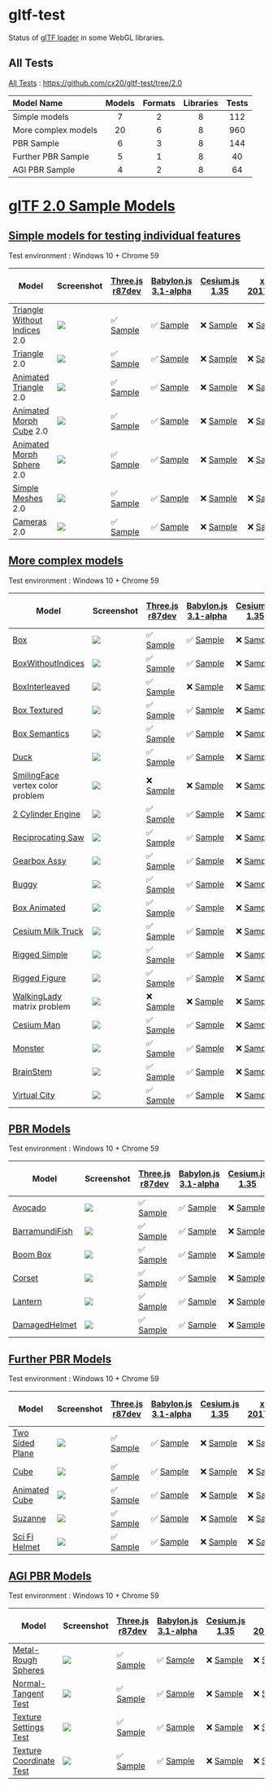 # gltf-test

Status of [glTF loader](https://github.com/KhronosGroup/glTF#webgl-engines) in some WebGL libraries.

## All Tests

[All Tests]( https://cdn.rawgit.com/cx20/gltf-test/24d1205b571d2310f27b03e9ebfada366fc7d080/index.html ) : https://github.com/cx20/gltf-test/tree/2.0

|Model Name           |Models  |Formats  |Libraries|Tests|
|:--------------------|:------:|:-------:|:-------:|:---:|
|Simple models        |   7    |   2     |    8    | 112 |
|More complex models  |  20    |   6     |    8    | 960 |
|PBR Sample           |   6    |   3     |    8    | 144 |
|Further PBR Sample   |   5    |   1     |    8    |  40 |
|AGI PBR Sample       |   4    |   2     |    8    |  64 |


# [glTF 2.0 Sample Models](https://github.com/KhronosGroup/glTF-Sample-Models/blob/master/2.0/README.md#gltf-20-sample-models)

## [Simple models for testing individual features](https://github.com/KhronosGroup/glTF-Sample-Models/blob/master/2.0/README.md#simple-models-for-testing-individual-features)

Test environment : Windows 10 + Chrome 59

|Model                                                                 |Screenshot                                                          |[Three.js r87dev](https://github.com/mrdoob/three.js/tree/dev/examples/js/loaders/GLTF2Loader.js)                                                                                                             |[Babylon.js 3.1-alpha](https://github.com/BabylonJS/Babylon.js/tree/master/loaders/src/glTF)                                                                                                                          |[Cesium.js 1.35](https://github.com/AnalyticalGraphicsInc/cesium/)                                                                                                                                      |[xeogl 2017.04.24](https://github.com/xeolabs/xeogl/tree/master/src/models/gltf)                                                                                                             |[GLBoost r2dev](https://github.com/emadurandal/GLBoost/blob/master/src/js/middle_level/loader/GLTFLoader.js)                                                                                                  |[Grimoire.js 2017.07.06](https://github.com/GrimoireGL/grimoirejs-gltf)                                                                                                                                          |[minimal-gltf-loader 2017.07.23](https://github.com/shrekshao/minimal-gltf-loader/blob/master/src/)                                                                                                        |
|----------------------------------------------------------------------|--------------------------------------------------------------------|--------------------------------------------------------------------------------------------------------------------------------------------------------------------------------------------------------------|----------------------------------------------------------------------------------------------------------------------------------------------------------------------------------------------------------------------|--------------------------------------------------------------------------------------------------------------------------------------------------------------------------------------------------------|---------------------------------------------------------------------------------------------------------------------------------------------------------------------------------------------|--------------------------------------------------------------------------------------------------------------------------------------------------------------------------------------------------------------|-----------------------------------------------------------------------------------------------------------------------------------------------------------------------------------------------------------------|-----------------------------------------------------------------------------------------------------------------------------------------------------------------------------------------------------------|
|[Triangle Without Indices](tutorialModels/TriangleWithoutIndices) 2.0 |![](tutorialModels/TriangleWithoutIndices/screenshot/screenshot.png)|:white_check_mark: [Sample](https://cdn.rawgit.com/cx20/gltf-test/24d1205b571d2310f27b03e9ebfada366fc7d080/examples/threejs/index.html?category=tutorialModels&model=TriangleWithoutIndices&scale=1&type=glTF)|:white_check_mark: [Sample](https://cdn.rawgit.com/cx20/gltf-test/24d1205b571d2310f27b03e9ebfada366fc7d080/examples/babylonjs/index.html?category=tutorialModels&model=TriangleWithoutIndices&scale=1&type=glTF)      |:x: [Sample](https://cdn.rawgit.com/cx20/gltf-test/24d1205b571d2310f27b03e9ebfada366fc7d080/examples/cesium/index.html?category=tutorialModels&model=TriangleWithoutIndices&scale=1&type=glTF)          |:x: [Sample](https://cdn.rawgit.com/cx20/gltf-test/24d1205b571d2310f27b03e9ebfada366fc7d080/examples/xeogl/index.html?category=tutorialModels&model=TriangleWithoutIndices&scale=1&type=glTF)|:x: [Sample](https://cdn.rawgit.com/cx20/gltf-test/24d1205b571d2310f27b03e9ebfada366fc7d080/examples/glboost/index.html?category=tutorialModels&model=TriangleWithoutIndices&scale=1&type=glTF)               |:white_check_mark: [Sample](https://cdn.rawgit.com/cx20/gltf-test/24d1205b571d2310f27b03e9ebfada366fc7d080/examples/grimoiregl/index.html?category=tutorialModels&model=TriangleWithoutIndices&scale=1&type=glTF)|:x: [Sample](https://cdn.rawgit.com/cx20/gltf-test/24d1205b571d2310f27b03e9ebfada366fc7d080/examples/minimal-gltf-loader/index.html?category=tutorialModels&model=TriangleWithoutIndices&scale=1&type=glTF)|
|[Triangle](tutorialModels/Triangle) 2.0                               |![](tutorialModels/Triangle/screenshot/screenshot.png)              |:white_check_mark: [Sample](https://cdn.rawgit.com/cx20/gltf-test/24d1205b571d2310f27b03e9ebfada366fc7d080/examples/threejs/index.html?category=tutorialModels&model=Triangle&scale=1&type=glTF)              |:white_check_mark: [Sample](https://cdn.rawgit.com/cx20/gltf-test/24d1205b571d2310f27b03e9ebfada366fc7d080/examples/babylonjs/index.html?category=tutorialModels&model=Triangle&scale=1&type=glTF)                    |:x: [Sample](https://cdn.rawgit.com/cx20/gltf-test/24d1205b571d2310f27b03e9ebfada366fc7d080/examples/cesium/index.html?category=tutorialModels&model=Triangle&scale=1&type=glTF)                        |:x: [Sample](https://cdn.rawgit.com/cx20/gltf-test/24d1205b571d2310f27b03e9ebfada366fc7d080/examples/xeogl/index.html?category=tutorialModels&model=Triangle&scale=1&type=glTF)              |:x: [Sample](https://cdn.rawgit.com/cx20/gltf-test/24d1205b571d2310f27b03e9ebfada366fc7d080/examples/glboost/index.html?category=tutorialModels&model=Triangle&scale=1&type=glTF)                             |:white_check_mark: [Sample](https://cdn.rawgit.com/cx20/gltf-test/24d1205b571d2310f27b03e9ebfada366fc7d080/examples/grimoiregl/index.html?category=tutorialModels&model=Triangle&scale=1&type=glTF)              |:x: [Sample](https://cdn.rawgit.com/cx20/gltf-test/24d1205b571d2310f27b03e9ebfada366fc7d080/examples/minimal-gltf-loader/index.html?category=tutorialModels&model=Triangle&scale=1&type=glTF)              |
|[Animated Triangle](tutorialModels/AnimatedTriangle) 2.0              |![](tutorialModels/AnimatedTriangle/screenshot/screenshot.gif)      |:white_check_mark: [Sample](https://cdn.rawgit.com/cx20/gltf-test/24d1205b571d2310f27b03e9ebfada366fc7d080/examples/threejs/index.html?category=tutorialModels&model=AnimatedTriangle&scale=1&type=glTF)      |:white_check_mark: [Sample](https://cdn.rawgit.com/cx20/gltf-test/24d1205b571d2310f27b03e9ebfada366fc7d080/examples/babylonjs/index.html?category=tutorialModels&model=AnimatedTriangle&scale=1&type=glTF)            |:x: [Sample](https://cdn.rawgit.com/cx20/gltf-test/24d1205b571d2310f27b03e9ebfada366fc7d080/examples/cesium/index.html?category=tutorialModels&model=AnimatedTriangle&scale=1&type=glTF)                |:x: [Sample](https://cdn.rawgit.com/cx20/gltf-test/24d1205b571d2310f27b03e9ebfada366fc7d080/examples/xeogl/index.html?category=tutorialModels&model=AnimatedTriangle&scale=1&type=glTF)      |:x: [Sample](https://cdn.rawgit.com/cx20/gltf-test/24d1205b571d2310f27b03e9ebfada366fc7d080/examples/glboost/index.html?category=tutorialModels&model=AnimatedTriangle&scale=1&type=glTF)                     |:white_check_mark: [Sample](https://cdn.rawgit.com/cx20/gltf-test/24d1205b571d2310f27b03e9ebfada366fc7d080/examples/grimoiregl/index.html?category=tutorialModels&model=AnimatedTriangle&scale=1&type=glTF)      |:x: [Sample](https://cdn.rawgit.com/cx20/gltf-test/24d1205b571d2310f27b03e9ebfada366fc7d080/examples/minimal-gltf-loader/index.html?category=tutorialModels&model=AnimatedTriangle&scale=1&type=glTF)      |
|[Animated Morph Cube](tutorialModels/AnimatedMorphCube) 2.0           |![](tutorialModels/AnimatedMorphCube/screenshot/screenshot.gif)     |:white_check_mark: [Sample](https://cdn.rawgit.com/cx20/gltf-test/24d1205b571d2310f27b03e9ebfada366fc7d080/examples/threejs/index.html?category=tutorialModels&model=AnimatedMorphCube&scale=1&type=glTF)     |:white_check_mark: [Sample](https://cdn.rawgit.com/cx20/gltf-test/24d1205b571d2310f27b03e9ebfada366fc7d080/examples/babylonjs/index.html?category=tutorialModels&model=AnimatedMorphCube&scale=1&type=glTF)           |:x: [Sample](https://cdn.rawgit.com/cx20/gltf-test/24d1205b571d2310f27b03e9ebfada366fc7d080/examples/cesium/index.html?category=tutorialModels&model=AnimatedMorphCube&scale=1&type=glTF)               |:x: [Sample](https://cdn.rawgit.com/cx20/gltf-test/24d1205b571d2310f27b03e9ebfada366fc7d080/examples/xeogl/index.html?category=tutorialModels&model=AnimatedMorphCube&scale=1&type=glTF)     |:x: [Sample](https://cdn.rawgit.com/cx20/gltf-test/24d1205b571d2310f27b03e9ebfada366fc7d080/examples/glboost/index.html?category=tutorialModels&model=AnimatedMorphCube&scale=1&type=glTF)                    |:x: [Sample](https://cdn.rawgit.com/cx20/gltf-test/24d1205b571d2310f27b03e9ebfada366fc7d080/examples/grimoiregl/index.html?category=tutorialModels&model=AnimatedMorphCube&scale=1&type=glTF)                    |:x: [Sample](https://cdn.rawgit.com/cx20/gltf-test/24d1205b571d2310f27b03e9ebfada366fc7d080/examples/minimal-gltf-loader/index.html?category=tutorialModels&model=AnimatedMorphCube&scale=1&type=glTF)     |
|[Animated Morph Sphere](tutorialModels/AnimatedMorphSphere) 2.0       |![](tutorialModels/AnimatedMorphSphere/screenshot/screenshot.gif)   |:white_check_mark: [Sample](https://cdn.rawgit.com/cx20/gltf-test/24d1205b571d2310f27b03e9ebfada366fc7d080/examples/threejs/index.html?category=tutorialModels&model=AnimatedMorphSphere&scale=1&type=glTF)   |:white_check_mark: [Sample](https://cdn.rawgit.com/cx20/gltf-test/24d1205b571d2310f27b03e9ebfada366fc7d080/examples/babylonjs/index.html?category=tutorialModels&model=AnimatedMorphSphere&scale=1&type=glTF)         |:x: [Sample](https://cdn.rawgit.com/cx20/gltf-test/24d1205b571d2310f27b03e9ebfada366fc7d080/examples/cesium/index.html?category=tutorialModels&model=AnimatedMorphSphere&scale=1&type=glTF)             |:x: [Sample](https://cdn.rawgit.com/cx20/gltf-test/24d1205b571d2310f27b03e9ebfada366fc7d080/examples/xeogl/index.html?category=tutorialModels&model=AnimatedMorphSphere&scale=1&type=glTF)   |:x: [Sample](https://cdn.rawgit.com/cx20/gltf-test/24d1205b571d2310f27b03e9ebfada366fc7d080/examples/glboost/index.html?category=tutorialModels&model=AnimatedMorphSphere&scale=1&type=glTF)                  |:x: [Sample](https://cdn.rawgit.com/cx20/gltf-test/24d1205b571d2310f27b03e9ebfada366fc7d080/examples/grimoiregl/index.html?category=tutorialModels&model=AnimatedMorphSphere&scale=1&type=glTF)                  |:x: [Sample](https://cdn.rawgit.com/cx20/gltf-test/24d1205b571d2310f27b03e9ebfada366fc7d080/examples/minimal-gltf-loader/index.html?category=tutorialModels&model=AnimatedMorphSphere&scale=1&type=glTF)   |
|[Simple Meshes](tutorialModels/SimpleMeshes) 2.0                      |![](tutorialModels/SimpleMeshes/screenshot/screenshot.png)          |:white_check_mark: [Sample](https://cdn.rawgit.com/cx20/gltf-test/24d1205b571d2310f27b03e9ebfada366fc7d080/examples/threejs/index.html?category=tutorialModels&model=SimpleMeshes&scale=1&type=glTF)          |:white_check_mark: [Sample](https://cdn.rawgit.com/cx20/gltf-test/24d1205b571d2310f27b03e9ebfada366fc7d080/examples/babylonjs/index.html?category=tutorialModels&model=SimpleMeshes&scale=1&type=glTF)                |:x: [Sample](https://cdn.rawgit.com/cx20/gltf-test/24d1205b571d2310f27b03e9ebfada366fc7d080/examples/cesium/index.html?category=tutorialModels&model=SimpleMeshes&scale=1&type=glTF)                    |:x: [Sample](https://cdn.rawgit.com/cx20/gltf-test/24d1205b571d2310f27b03e9ebfada366fc7d080/examples/xeogl/index.html?category=tutorialModels&model=SimpleMeshes&scale=1&type=glTF)          |:x: [Sample](https://cdn.rawgit.com/cx20/gltf-test/24d1205b571d2310f27b03e9ebfada366fc7d080/examples/glboost/index.html?category=tutorialModels&model=SimpleMeshes&scale=1&type=glTF)                         |:white_check_mark: [Sample](https://cdn.rawgit.com/cx20/gltf-test/24d1205b571d2310f27b03e9ebfada366fc7d080/examples/grimoiregl/index.html?category=tutorialModels&model=SimpleMeshes&scale=1&type=glTF)          |:x: [Sample](https://cdn.rawgit.com/cx20/gltf-test/24d1205b571d2310f27b03e9ebfada366fc7d080/examples/minimal-gltf-loader/index.html?category=tutorialModels&model=SimpleMeshes&scale=1&type=glTF)          |
|[Cameras](tutorialModels/Cameras) 2.0                                 |![](tutorialModels/Cameras/screenshot/screenshot.png)               |:white_check_mark: [Sample](https://cdn.rawgit.com/cx20/gltf-test/24d1205b571d2310f27b03e9ebfada366fc7d080/examples/threejs/index.html?category=tutorialModels&model=Cameras&scale=1&type=glTF)               |:white_check_mark: [Sample](https://cdn.rawgit.com/cx20/gltf-test/24d1205b571d2310f27b03e9ebfada366fc7d080/examples/babylonjs/index.html?category=tutorialModels&model=Cameras&scale=1&type=glTF)                     |:x: [Sample](https://cdn.rawgit.com/cx20/gltf-test/24d1205b571d2310f27b03e9ebfada366fc7d080/examples/cesium/index.html?category=tutorialModels&model=Cameras&scale=1&type=glTF)                         |:x: [Sample](https://cdn.rawgit.com/cx20/gltf-test/24d1205b571d2310f27b03e9ebfada366fc7d080/examples/xeogl/index.html?category=tutorialModels&model=Cameras&scale=1&type=glTF)               |:x: [Sample](https://cdn.rawgit.com/cx20/gltf-test/24d1205b571d2310f27b03e9ebfada366fc7d080/examples/glboost/index.html?category=tutorialModels&model=Cameras&scale=1&type=glTF)                              |:white_check_mark: [Sample](https://cdn.rawgit.com/cx20/gltf-test/24d1205b571d2310f27b03e9ebfada366fc7d080/examples/grimoiregl/index.html?category=tutorialModels&model=Cameras&scale=1&type=glTF)               |:x: [Sample](https://cdn.rawgit.com/cx20/gltf-test/24d1205b571d2310f27b03e9ebfada366fc7d080/examples/minimal-gltf-loader/index.html?category=tutorialModels&model=Cameras&scale=1&type=glTF)               |


## [More complex models](https://github.com/KhronosGroup/glTF-Sample-Models/blob/master/2.0/README.md#more-complex-models)

Test environment : Windows 10 + Chrome 59

|Model                                               |Screenshot                                                    |[Three.js r87dev](https://github.com/mrdoob/three.js/tree/dev/examples/js/loaders/GLTF2Loader.js)                                                                           |[Babylon.js 3.1-alpha](https://github.com/BabylonJS/Babylon.js/tree/master/loaders/src/glTF)                                                                                                    |[Cesium.js 1.35](https://github.com/AnalyticalGraphicsInc/cesium/)                                                                                             |[xeogl 2017.04.24](https://github.com/xeolabs/xeogl/tree/master/src/models/gltf)                                                                                             |[GLBoost r2dev](https://github.com/emadurandal/GLBoost/blob/master/src/js/middle_level/loader/GLTFLoader.js)                                                                     |[Grimoire.js 2017.07.06](https://github.com/GrimoireGL/grimoirejs-gltf)                                                                                                             |[minimal-gltf-loader 2017.07.23](https://github.com/shrekshao/minimal-gltf-loader/blob/master/src/)                                                                                          |
|----------------------------------------------------|--------------------------------------------------------------|----------------------------------------------------------------------------------------------------------------------------------------------------------------------------|------------------------------------------------------------------------------------------------------------------------------------------------------------------------------------------------|---------------------------------------------------------------------------------------------------------------------------------------------------------------|-----------------------------------------------------------------------------------------------------------------------------------------------------------------------------|---------------------------------------------------------------------------------------------------------------------------------------------------------------------------------|------------------------------------------------------------------------------------------------------------------------------------------------------------------------------------|---------------------------------------------------------------------------------------------------------------------------------------------------------------------------------------------|
|[Box](sampleModels/Box)                             |![](sampleModels/Box/screenshot/screenshot.png)               |:white_check_mark: [Sample](https://cdn.rawgit.com/cx20/gltf-test/24d1205b571d2310f27b03e9ebfada366fc7d080/examples/threejs/index.html?model=Box&scale=1)                   |:white_check_mark: [Sample](https://cdn.rawgit.com/cx20/gltf-test/24d1205b571d2310f27b03e9ebfada366fc7d080/examples/babylonjs/index.html?model=Box&scale=1)                                     |:x: [Sample](https://cdn.rawgit.com/cx20/gltf-test/24d1205b571d2310f27b03e9ebfada366fc7d080/examples/cesium/index.html?model=Box)                              |:x: [Sample](https://cdn.rawgit.com/cx20/gltf-test/24d1205b571d2310f27b03e9ebfada366fc7d080/examples/xeogl/index.html?model=Box&scale=1)                                     |:x: [Sample](https://cdn.rawgit.com/cx20/gltf-test/24d1205b571d2310f27b03e9ebfada366fc7d080/examples/glboost/index.html?model=Box&scale=1)                                       |:white_check_mark: [Sample](https://cdn.rawgit.com/cx20/gltf-test/24d1205b571d2310f27b03e9ebfada366fc7d080/examples/grimoiregl/index.html?model=Box&scale=1)                        |:white_check_mark: [Sample](https://cdn.rawgit.com/cx20/gltf-test/24d1205b571d2310f27b03e9ebfada366fc7d080/examples/minimal-gltf-loader/index.html?model=Box&scale=1)                        |
|[BoxWithoutIndices](sampleModels/BoxWithoutIndices) |![](sampleModels/BoxWithoutIndices/screenshot/screenshot.png) |:white_check_mark: [Sample](https://cdn.rawgit.com/cx20/gltf-test/24d1205b571d2310f27b03e9ebfada366fc7d080/examples/threejs/index.html?model=BoxWithoutIndices&scale=1)     |:white_check_mark: [Sample](https://cdn.rawgit.com/cx20/gltf-test/24d1205b571d2310f27b03e9ebfada366fc7d080/examples/babylonjs/index.html?model=BoxWithoutIndices&scale=1)                       |:x: [Sample](https://cdn.rawgit.com/cx20/gltf-test/24d1205b571d2310f27b03e9ebfada366fc7d080/examples/cesium/index.html?model=BoxWithoutIndices)                |:x: [Sample](https://cdn.rawgit.com/cx20/gltf-test/24d1205b571d2310f27b03e9ebfada366fc7d080/examples/xeogl/index.html?model=BoxWithoutIndices&scale=1)                       |:x: [Sample](https://cdn.rawgit.com/cx20/gltf-test/24d1205b571d2310f27b03e9ebfada366fc7d080/examples/glboost/index.html?model=BoxWithoutIndices&scale=1)                         |:white_check_mark: [Sample](https://cdn.rawgit.com/cx20/gltf-test/24d1205b571d2310f27b03e9ebfada366fc7d080/examples/grimoiregl/index.html?model=BoxWithoutIndices&scale=1)          |:white_check_mark: [Sample](https://cdn.rawgit.com/cx20/gltf-test/24d1205b571d2310f27b03e9ebfada366fc7d080/examples/minimal-gltf-loader/index.html?model=BoxWithoutIndices&scale=1)          |
|[BoxInterleaved](sampleModels/BoxInterleaved)       |![](sampleModels/BoxInterleaved/screenshot/screenshot.png)    |:white_check_mark: [Sample](https://cdn.rawgit.com/cx20/gltf-test/24d1205b571d2310f27b03e9ebfada366fc7d080/examples/threejs/index.html?model=BoxInterleaved&scale=1)        |:x: [Sample](https://cdn.rawgit.com/cx20/gltf-test/24d1205b571d2310f27b03e9ebfada366fc7d080/examples/babylonjs/index.html?model=BoxInterleaved&scale=1)                                         |:x: [Sample](https://cdn.rawgit.com/cx20/gltf-test/24d1205b571d2310f27b03e9ebfada366fc7d080/examples/cesium/index.html?model=BoxInterleaved)                   |:x: [Sample](https://cdn.rawgit.com/cx20/gltf-test/24d1205b571d2310f27b03e9ebfada366fc7d080/examples/xeogl/index.html?model=BoxInterleaved&scale=1)                          |:x: [Sample](https://cdn.rawgit.com/cx20/gltf-test/24d1205b571d2310f27b03e9ebfada366fc7d080/examples/glboost/index.html?model=BoxInterleaved&scale=1)                            |:x: [Sample](https://cdn.rawgit.com/cx20/gltf-test/24d1205b571d2310f27b03e9ebfada366fc7d080/examples/grimoiregl/index.html?model=BoxInterleaved&scale=1)                            |:white_check_mark: [Sample](https://cdn.rawgit.com/cx20/gltf-test/24d1205b571d2310f27b03e9ebfada366fc7d080/examples/minimal-gltf-loader/index.html?model=BoxInterleaved&scale=1)             |
|[Box Textured](sampleModels/BoxTextured)            |![](sampleModels/BoxTextured/screenshot/screenshot.png)       |:white_check_mark: [Sample](https://cdn.rawgit.com/cx20/gltf-test/24d1205b571d2310f27b03e9ebfada366fc7d080/examples/threejs/index.html?model=BoxTextured&scale=1)           |:white_check_mark: [Sample](https://cdn.rawgit.com/cx20/gltf-test/24d1205b571d2310f27b03e9ebfada366fc7d080/examples/babylonjs/index.html?model=BoxTextured&scale=1)                             |:x: [Sample](https://cdn.rawgit.com/cx20/gltf-test/24d1205b571d2310f27b03e9ebfada366fc7d080/examples/cesium/index.html?model=BoxTextured)                      |:x: [Sample](https://cdn.rawgit.com/cx20/gltf-test/24d1205b571d2310f27b03e9ebfada366fc7d080/examples/xeogl/index.html?model=BoxTextured&scale=1)                             |:x: [Sample](https://cdn.rawgit.com/cx20/gltf-test/24d1205b571d2310f27b03e9ebfada366fc7d080/examples/glboost/index.html?model=BoxTextured&scale=1)                               |:white_check_mark: [Sample](https://cdn.rawgit.com/cx20/gltf-test/24d1205b571d2310f27b03e9ebfada366fc7d080/examples/grimoiregl/index.html?model=BoxTextured&scale=1)                |:x: [Sample](https://cdn.rawgit.com/cx20/gltf-test/24d1205b571d2310f27b03e9ebfada366fc7d080/examples/minimal-gltf-loader/index.html?model=BoxTextured&scale=1)                               |
|[Box Semantics](sampleModels/BoxSemantics)          |![](sampleModels/BoxSemantics/screenshot/screenshot.png)      |:white_check_mark: [Sample](https://cdn.rawgit.com/cx20/gltf-test/24d1205b571d2310f27b03e9ebfada366fc7d080/examples/threejs/index.html?model=BoxSemantics&scale=1)          |:white_check_mark: [Sample](https://cdn.rawgit.com/cx20/gltf-test/24d1205b571d2310f27b03e9ebfada366fc7d080/examples/babylonjs/index.html?model=BoxSemantics&scale=1)                            |:x: [Sample](https://cdn.rawgit.com/cx20/gltf-test/24d1205b571d2310f27b03e9ebfada366fc7d080/examples/cesium/index.html?model=BoxSemantics)                     |:x: [Sample](https://cdn.rawgit.com/cx20/gltf-test/24d1205b571d2310f27b03e9ebfada366fc7d080/examples/xeogl/index.html?model=BoxSemantics&scale=1)                            |:x: [Sample](https://cdn.rawgit.com/cx20/gltf-test/24d1205b571d2310f27b03e9ebfada366fc7d080/examples/glboost/index.html?model=BoxSemantics&scale=1)                              |:white_check_mark: [Sample](https://cdn.rawgit.com/cx20/gltf-test/24d1205b571d2310f27b03e9ebfada366fc7d080/examples/grimoiregl/index.html?model=BoxSemantics&scale=1)               |:x: [Sample](https://cdn.rawgit.com/cx20/gltf-test/24d1205b571d2310f27b03e9ebfada366fc7d080/examples/minimal-gltf-loader/index.html?model=BoxSemantics&scale=1)                              |
|[Duck](sampleModels/Duck)                           |![](sampleModels/Duck/screenshot/screenshot.png)              |:white_check_mark: [Sample](https://cdn.rawgit.com/cx20/gltf-test/24d1205b571d2310f27b03e9ebfada366fc7d080/examples/threejs/index.html?model=Duck&scale=1)                  |:white_check_mark: [Sample](https://cdn.rawgit.com/cx20/gltf-test/24d1205b571d2310f27b03e9ebfada366fc7d080/examples/babylonjs/index.html?model=Duck&scale=1)                                    |:x: [Sample](https://cdn.rawgit.com/cx20/gltf-test/24d1205b571d2310f27b03e9ebfada366fc7d080/examples/cesium/index.html?model=Duck)                             |:x: [Sample](https://cdn.rawgit.com/cx20/gltf-test/24d1205b571d2310f27b03e9ebfada366fc7d080/examples/xeogl/index.html?model=Duck&scale=1)                                    |:x: [Sample](https://cdn.rawgit.com/cx20/gltf-test/24d1205b571d2310f27b03e9ebfada366fc7d080/examples/glboost/index.html?model=Duck&scale=1)                                      |:white_check_mark: [Sample](https://cdn.rawgit.com/cx20/gltf-test/24d1205b571d2310f27b03e9ebfada366fc7d080/examples/grimoiregl/index.html?model=Duck&scale=1)                       |:x: [Sample](https://cdn.rawgit.com/cx20/gltf-test/24d1205b571d2310f27b03e9ebfada366fc7d080/examples/minimal-gltf-loader/index.html?model=Duck&scale=1)                                      |
|[SmilingFace](sampleModels/SmilingFace) vertex color problem|![](sampleModels/SmilingFace/screenshot/screenshot.png)|:x: [Sample](https://cdn.rawgit.com/cx20/gltf-test/24d1205b571d2310f27b03e9ebfada366fc7d080/examples/threejs/index.html?model=SmilingFace&scale=1.0)                       |:x: [Sample](https://cdn.rawgit.com/cx20/gltf-test/24d1205b571d2310f27b03e9ebfada366fc7d080/examples/babylonjs/index.html?model=SmilingFace&scale=1.0)                                          |:x: [Sample](https://cdn.rawgit.com/cx20/gltf-test/24d1205b571d2310f27b03e9ebfada366fc7d080/examples/cesium/index.html?model=SmilingFace)                      |:x: [Sample](https://cdn.rawgit.com/cx20/gltf-test/24d1205b571d2310f27b03e9ebfada366fc7d080/examples/xeogl/index.html?model=SmilingFace&scale=1.0)                           |:x: [Sample](https://cdn.rawgit.com/cx20/gltf-test/24d1205b571d2310f27b03e9ebfada366fc7d080/examples/glboost/index.html?model=SmilingFace&scale=1.0)                             |:white_check_mark: [Sample](https://cdn.rawgit.com/cx20/gltf-test/24d1205b571d2310f27b03e9ebfada366fc7d080/examples/grimoiregl/index.html?model=SmilingFace&scale=1.0)              |:x: [Sample](https://cdn.rawgit.com/cx20/gltf-test/24d1205b571d2310f27b03e9ebfada366fc7d080/examples/minimal-gltf-loader/index.html?model=SmilingFace&scale=1.0)                             |
|[2 Cylinder Engine](sampleModels/2CylinderEngine)   |![](sampleModels/2CylinderEngine/screenshot/screenshot.png)   |:white_check_mark: [Sample](https://cdn.rawgit.com/cx20/gltf-test/24d1205b571d2310f27b03e9ebfada366fc7d080/examples/threejs/index.html?model=2CylinderEngine&scale=0.005)   |:white_check_mark: [Sample](https://cdn.rawgit.com/cx20/gltf-test/24d1205b571d2310f27b03e9ebfada366fc7d080/examples/babylonjs/index.html?model=2CylinderEngine&scale=0.005)                     |:x: [Sample](https://cdn.rawgit.com/cx20/gltf-test/24d1205b571d2310f27b03e9ebfada366fc7d080/examples/cesium/index.html?model=2CylinderEngine)                  |:x: [Sample](https://cdn.rawgit.com/cx20/gltf-test/24d1205b571d2310f27b03e9ebfada366fc7d080/examples/xeogl/index.html?model=2CylinderEngine&scale=0.005)                     |:x: [Sample](https://cdn.rawgit.com/cx20/gltf-test/24d1205b571d2310f27b03e9ebfada366fc7d080/examples/glboost/index.html?model=2CylinderEngine&scale=0.005)                       |:white_check_mark: [Sample](https://cdn.rawgit.com/cx20/gltf-test/24d1205b571d2310f27b03e9ebfada366fc7d080/examples/grimoiregl/index.html?model=2CylinderEngine&scale=0.005)        |:white_check_mark: [Sample](https://cdn.rawgit.com/cx20/gltf-test/24d1205b571d2310f27b03e9ebfada366fc7d080/examples/minimal-gltf-loader/index.html?model=2CylinderEngine&scale=0.005)        |
|[Reciprocating Saw](sampleModels/ReciprocatingSaw)  |![](sampleModels/ReciprocatingSaw/screenshot/screenshot.png)  |:white_check_mark: [Sample](https://cdn.rawgit.com/cx20/gltf-test/24d1205b571d2310f27b03e9ebfada366fc7d080/examples/threejs/index.html?model=ReciprocatingSaw&scale=0.01)   |:white_check_mark: [Sample](https://cdn.rawgit.com/cx20/gltf-test/24d1205b571d2310f27b03e9ebfada366fc7d080/examples/babylonjs/index.html?model=ReciprocatingSaw&scale=0.01)                     |:x: [Sample](https://cdn.rawgit.com/cx20/gltf-test/24d1205b571d2310f27b03e9ebfada366fc7d080/examples/cesium/index.html?model=ReciprocatingSaw)                 |:x: [Sample](https://cdn.rawgit.com/cx20/gltf-test/24d1205b571d2310f27b03e9ebfada366fc7d080/examples/xeogl/index.html?model=ReciprocatingSaw&scale=0.01)                     |:x: [Sample](https://cdn.rawgit.com/cx20/gltf-test/24d1205b571d2310f27b03e9ebfada366fc7d080/examples/glboost/index.html?model=ReciprocatingSaw&scale=0.01)                       |:white_check_mark: [Sample](https://cdn.rawgit.com/cx20/gltf-test/24d1205b571d2310f27b03e9ebfada366fc7d080/examples/grimoiregl/index.html?model=ReciprocatingSaw&scale=0.01)        |:white_check_mark: [Sample](https://cdn.rawgit.com/cx20/gltf-test/24d1205b571d2310f27b03e9ebfada366fc7d080/examples/minimal-gltf-loader/index.html?model=ReciprocatingSaw&scale=0.01)        |
|[Gearbox Assy](sampleModels/GearboxAssy)            |![](sampleModels/GearboxAssy/screenshot/screenshot.png)       |:white_check_mark: [Sample](https://cdn.rawgit.com/cx20/gltf-test/24d1205b571d2310f27b03e9ebfada366fc7d080/examples/threejs/index.html?model=GearboxAssy&scale=1)           |:white_check_mark: [Sample](https://cdn.rawgit.com/cx20/gltf-test/24d1205b571d2310f27b03e9ebfada366fc7d080/examples/babylonjs/index.html?model=GearboxAssy&scale=1)                             |:x: [Sample](https://cdn.rawgit.com/cx20/gltf-test/24d1205b571d2310f27b03e9ebfada366fc7d080/examples/cesium/index.html?model=GearboxAssy)                      |:x: [Sample](https://cdn.rawgit.com/cx20/gltf-test/24d1205b571d2310f27b03e9ebfada366fc7d080/examples/xeogl/index.html?model=GearboxAssy&scale=1)                             |:x: [Sample](https://cdn.rawgit.com/cx20/gltf-test/24d1205b571d2310f27b03e9ebfada366fc7d080/examples/glboost/index.html?model=GearboxAssy&scale=1)                               |:white_check_mark: [Sample](https://cdn.rawgit.com/cx20/gltf-test/24d1205b571d2310f27b03e9ebfada366fc7d080/examples/grimoiregl/index.html?model=GearboxAssy&scale=1)                |:white_check_mark: [Sample](https://cdn.rawgit.com/cx20/gltf-test/24d1205b571d2310f27b03e9ebfada366fc7d080/examples/minimal-gltf-loader/index.html?model=GearboxAssy&scale=1)                |
|[Buggy](sampleModels/Buggy)                         |![](sampleModels/Buggy/screenshot/screenshot.png)             |:white_check_mark: [Sample](https://cdn.rawgit.com/cx20/gltf-test/24d1205b571d2310f27b03e9ebfada366fc7d080/examples/threejs/index.html?model=Buggy&scale=0.02)              |:white_check_mark: [Sample](https://cdn.rawgit.com/cx20/gltf-test/24d1205b571d2310f27b03e9ebfada366fc7d080/examples/babylonjs/index.html?model=Buggy&scale=0.02)                                |:x: [Sample](https://cdn.rawgit.com/cx20/gltf-test/24d1205b571d2310f27b03e9ebfada366fc7d080/examples/cesium/index.html?model=Buggy)                            |:x: [Sample](https://cdn.rawgit.com/cx20/gltf-test/24d1205b571d2310f27b03e9ebfada366fc7d080/examples/xeogl/index.html?model=Buggy&scale=0.02)                                |:x: [Sample](https://cdn.rawgit.com/cx20/gltf-test/24d1205b571d2310f27b03e9ebfada366fc7d080/examples/glboost/index.html?model=Buggy&scale=0.02)                                  |:x: [Sample](https://cdn.rawgit.com/cx20/gltf-test/24d1205b571d2310f27b03e9ebfada366fc7d080/examples/grimoiregl/index.html?model=Buggy&scale=0.02)                                  |:white_check_mark: [Sample](https://cdn.rawgit.com/cx20/gltf-test/24d1205b571d2310f27b03e9ebfada366fc7d080/examples/minimal-gltf-loader/index.html?model=Buggy&scale=0.02)                   |
|[Box Animated](sampleModels/BoxAnimated)            |![](sampleModels/BoxAnimated/screenshot/screenshot.gif)       |:white_check_mark: [Sample](https://cdn.rawgit.com/cx20/gltf-test/24d1205b571d2310f27b03e9ebfada366fc7d080/examples/threejs/index.html?model=BoxAnimated&scale=0.5)         |:white_check_mark: [Sample](https://cdn.rawgit.com/cx20/gltf-test/24d1205b571d2310f27b03e9ebfada366fc7d080/examples/babylonjs/index.html?model=BoxAnimated&scale=0.5)                           |:x: [Sample](https://cdn.rawgit.com/cx20/gltf-test/24d1205b571d2310f27b03e9ebfada366fc7d080/examples/cesium/index.html?model=BoxAnimated)                      |:x: [Sample](https://cdn.rawgit.com/cx20/gltf-test/24d1205b571d2310f27b03e9ebfada366fc7d080/examples/xeogl/index.html?model=BoxAnimated&scale=0.5)                           |:x: [Sample](https://cdn.rawgit.com/cx20/gltf-test/24d1205b571d2310f27b03e9ebfada366fc7d080/examples/glboost/index.html?model=BoxAnimated&scale=0.5)                             |:white_check_mark: [Sample](https://cdn.rawgit.com/cx20/gltf-test/24d1205b571d2310f27b03e9ebfada366fc7d080/examples/grimoiregl/index.html?model=BoxAnimated&scale=0.5)              |:x: [Sample](https://cdn.rawgit.com/cx20/gltf-test/24d1205b571d2310f27b03e9ebfada366fc7d080/examples/minimal-gltf-loader/index.html?model=BoxAnimated&scale=0.5)                             |
|[Cesium Milk Truck](sampleModels/CesiumMilkTruck)   |![](sampleModels/CesiumMilkTruck/screenshot/screenshot.gif)   |:white_check_mark: [Sample](https://cdn.rawgit.com/cx20/gltf-test/24d1205b571d2310f27b03e9ebfada366fc7d080/examples/threejs/index.html?model=CesiumMilkTruck&scale=0.5)     |:white_check_mark: [Sample](https://cdn.rawgit.com/cx20/gltf-test/24d1205b571d2310f27b03e9ebfada366fc7d080/examples/babylonjs/index.html?model=CesiumMilkTruck&scale=0.5)                       |:x: [Sample](https://cdn.rawgit.com/cx20/gltf-test/24d1205b571d2310f27b03e9ebfada366fc7d080/examples/cesium/index.html?model=CesiumMilkTruck)                  |:x: [Sample](https://cdn.rawgit.com/cx20/gltf-test/24d1205b571d2310f27b03e9ebfada366fc7d080/examples/xeogl/index.html?model=CesiumMilkTruck&scale=0.5)                       |:x: [Sample](https://cdn.rawgit.com/cx20/gltf-test/24d1205b571d2310f27b03e9ebfada366fc7d080/examples/glboost/index.html?model=CesiumMilkTruck&scale=0.5)                         |:white_check_mark: [Sample](https://cdn.rawgit.com/cx20/gltf-test/24d1205b571d2310f27b03e9ebfada366fc7d080/examples/grimoiregl/index.html?model=CesiumMilkTruck&scale=0.5)          |:x: [Sample](https://cdn.rawgit.com/cx20/gltf-test/24d1205b571d2310f27b03e9ebfada366fc7d080/examples/minimal-gltf-loader/index.html?model=CesiumMilkTruck&scale=0.5)                         |
|[Rigged Simple](sampleModels/RiggedSimple)          |![](sampleModels/RiggedSimple/screenshot/screenshot.gif)      |:white_check_mark: [Sample](https://cdn.rawgit.com/cx20/gltf-test/24d1205b571d2310f27b03e9ebfada366fc7d080/examples/threejs/index.html?model=RiggedSimple&scale=0.2)        |:white_check_mark: [Sample](https://cdn.rawgit.com/cx20/gltf-test/24d1205b571d2310f27b03e9ebfada366fc7d080/examples/babylonjs/index.html?model=RiggedSimple&scale=0.2)                          |:x: [Sample](https://cdn.rawgit.com/cx20/gltf-test/24d1205b571d2310f27b03e9ebfada366fc7d080/examples/cesium/index.html?model=RiggedSimple)                     |:x: [Sample](https://cdn.rawgit.com/cx20/gltf-test/24d1205b571d2310f27b03e9ebfada366fc7d080/examples/xeogl/index.html?model=RiggedSimple&scale=0.2)                          |:x: [Sample](https://cdn.rawgit.com/cx20/gltf-test/24d1205b571d2310f27b03e9ebfada366fc7d080/examples/glboost/index.html?model=RiggedSimple&scale=0.2)                            |:white_check_mark: [Sample](https://cdn.rawgit.com/cx20/gltf-test/24d1205b571d2310f27b03e9ebfada366fc7d080/examples/grimoiregl/index.html?model=RiggedSimple&scale=0.2)             |:x: [Sample](https://cdn.rawgit.com/cx20/gltf-test/24d1205b571d2310f27b03e9ebfada366fc7d080/examples/minimal-gltf-loader/index.html?model=RiggedSimple&scale=0.2)                            |
|[Rigged Figure](sampleModels/RiggedFigure)          |![](sampleModels/RiggedFigure/screenshot/screenshot.gif)      |:white_check_mark: [Sample](https://cdn.rawgit.com/cx20/gltf-test/24d1205b571d2310f27b03e9ebfada366fc7d080/examples/threejs/index.html?model=RiggedFigure&scale=1)          |:white_check_mark: [Sample](https://cdn.rawgit.com/cx20/gltf-test/24d1205b571d2310f27b03e9ebfada366fc7d080/examples/babylonjs/index.html?model=RiggedFigure&scale=1)                            |:x: [Sample](https://cdn.rawgit.com/cx20/gltf-test/24d1205b571d2310f27b03e9ebfada366fc7d080/examples/cesium/index.html?model=RiggedFigure)                     |:x: [Sample](https://cdn.rawgit.com/cx20/gltf-test/24d1205b571d2310f27b03e9ebfada366fc7d080/examples/xeogl/index.html?model=RiggedFigure&scale=1)                            |:x: [Sample](https://cdn.rawgit.com/cx20/gltf-test/24d1205b571d2310f27b03e9ebfada366fc7d080/examples/glboost/index.html?model=RiggedFigure&scale=1)                              |:white_check_mark: [Sample](https://cdn.rawgit.com/cx20/gltf-test/24d1205b571d2310f27b03e9ebfada366fc7d080/examples/grimoiregl/index.html?model=RiggedFigure&scale=1)               |:x: [Sample](https://cdn.rawgit.com/cx20/gltf-test/24d1205b571d2310f27b03e9ebfada366fc7d080/examples/minimal-gltf-loader/index.html?model=RiggedFigure&scale=1)                              |
|[WalkingLady](sampleModels/WalkingLady) matrix problem|![](sampleModels/WalkingLady/screenshot/screenshot.gif)     |:x: [Sample](https://cdn.rawgit.com/cx20/gltf-test/24d1205b571d2310f27b03e9ebfada366fc7d080/examples/threejs/index.html?model=WalkingLady&scale=1)                          |:x: [Sample](https://cdn.rawgit.com/cx20/gltf-test/24d1205b571d2310f27b03e9ebfada366fc7d080/examples/babylonjs/index.html?model=WalkingLady&scale=1)                                            |:x: [Sample](https://cdn.rawgit.com/cx20/gltf-test/24d1205b571d2310f27b03e9ebfada366fc7d080/examples/cesium/index.html?model=WalkingLady)                      |:x: [Sample](https://cdn.rawgit.com/cx20/gltf-test/24d1205b571d2310f27b03e9ebfada366fc7d080/examples/xeogl/index.html?model=WalkingLady&scale=1)                             |:x: [Sample](https://cdn.rawgit.com/cx20/gltf-test/24d1205b571d2310f27b03e9ebfada366fc7d080/examples/glboost/index.html?model=WalkingLady&scale=1)                               |:x: [Sample](https://cdn.rawgit.com/cx20/gltf-test/24d1205b571d2310f27b03e9ebfada366fc7d080/examples/grimoiregl/index.html?model=WalkingLady&scale=1)                               |:x: [Sample](https://cdn.rawgit.com/cx20/gltf-test/24d1205b571d2310f27b03e9ebfada366fc7d080/examples/minimal-gltf-loader/index.html?model=WalkingLady&scale=1)                               |
|[Cesium Man](sampleModels/CesiumMan)                |![](sampleModels/CesiumMan/screenshot/screenshot.gif)         |:white_check_mark: [Sample](https://cdn.rawgit.com/cx20/gltf-test/24d1205b571d2310f27b03e9ebfada366fc7d080/examples/threejs/index.html?model=CesiumMan&scale=1)             |:white_check_mark: [Sample](https://cdn.rawgit.com/cx20/gltf-test/24d1205b571d2310f27b03e9ebfada366fc7d080/examples/babylonjs/index.html?model=CesiumMan&scale=1)                               |:x: [Sample](https://cdn.rawgit.com/cx20/gltf-test/24d1205b571d2310f27b03e9ebfada366fc7d080/examples/cesium/index.html?model=CesiumMan)                        |:x: [Sample](https://cdn.rawgit.com/cx20/gltf-test/24d1205b571d2310f27b03e9ebfada366fc7d080/examples/xeogl/index.html?model=CesiumMan&scale=1)                               |:x: [Sample](https://cdn.rawgit.com/cx20/gltf-test/24d1205b571d2310f27b03e9ebfada366fc7d080/examples/glboost/index.html?model=CesiumMan&scale=1)                                 |:white_check_mark: [Sample](https://cdn.rawgit.com/cx20/gltf-test/24d1205b571d2310f27b03e9ebfada366fc7d080/examples/grimoiregl/index.html?model=CesiumMan&scale=1)                  |:x: [Sample](https://cdn.rawgit.com/cx20/gltf-test/24d1205b571d2310f27b03e9ebfada366fc7d080/examples/minimal-gltf-loader/index.html?model=CesiumMan&scale=1)                                 |
|[Monster](sampleModels/Monster)                     |![](sampleModels/Monster/screenshot/screenshot.gif)           |:white_check_mark: [Sample](https://cdn.rawgit.com/cx20/gltf-test/24d1205b571d2310f27b03e9ebfada366fc7d080/examples/threejs/index.html?model=Monster&scale=0.05)            |:white_check_mark: [Sample](https://cdn.rawgit.com/cx20/gltf-test/24d1205b571d2310f27b03e9ebfada366fc7d080/examples/babylonjs/index.html?model=Monster&scale=0.05)                              |:x: [Sample](https://cdn.rawgit.com/cx20/gltf-test/24d1205b571d2310f27b03e9ebfada366fc7d080/examples/cesium/index.html?model=Monster)                          |:x: [Sample](https://cdn.rawgit.com/cx20/gltf-test/24d1205b571d2310f27b03e9ebfada366fc7d080/examples/xeogl/index.html?model=Monster&scale=0.05)                              |:x: [Sample](https://cdn.rawgit.com/cx20/gltf-test/24d1205b571d2310f27b03e9ebfada366fc7d080/examples/glboost/index.html?model=Monster&scale=0.05)                                |:white_check_mark: [Sample](https://cdn.rawgit.com/cx20/gltf-test/24d1205b571d2310f27b03e9ebfada366fc7d080/examples/grimoiregl/index.html?model=Monster&scale=0.05)                 |:x: [Sample](https://cdn.rawgit.com/cx20/gltf-test/24d1205b571d2310f27b03e9ebfada366fc7d080/examples/minimal-gltf-loader/index.html?model=Monster&scale=0.05)                                |
|[BrainStem](sampleModels/BrainStem)                 |![](sampleModels/BrainStem/screenshot/screenshot.gif)         |:white_check_mark: [Sample](https://cdn.rawgit.com/cx20/gltf-test/24d1205b571d2310f27b03e9ebfada366fc7d080/examples/threejs/index.html?model=BrainStem&scale=1)             |:white_check_mark: [Sample](https://cdn.rawgit.com/cx20/gltf-test/24d1205b571d2310f27b03e9ebfada366fc7d080/examples/babylonjs/index.html?model=BrainStem&scale=1)                               |:x: [Sample](https://cdn.rawgit.com/cx20/gltf-test/24d1205b571d2310f27b03e9ebfada366fc7d080/examples/cesium/index.html?model=BrainStem)                        |:x: [Sample](https://cdn.rawgit.com/cx20/gltf-test/24d1205b571d2310f27b03e9ebfada366fc7d080/examples/xeogl/index.html?model=BrainStem&scale=1)                               |:x: [Sample](https://cdn.rawgit.com/cx20/gltf-test/24d1205b571d2310f27b03e9ebfada366fc7d080/examples/glboost/index.html?model=BrainStem&scale=1)                                 |:white_check_mark: [Sample](https://cdn.rawgit.com/cx20/gltf-test/24d1205b571d2310f27b03e9ebfada366fc7d080/examples/grimoiregl/index.html?model=BrainStem&scale=1)                  |:x: [Sample](https://cdn.rawgit.com/cx20/gltf-test/24d1205b571d2310f27b03e9ebfada366fc7d080/examples/minimal-gltf-loader/index.html?model=BrainStem&scale=1)                                 |
|[Virtual City](sampleModels/VC)                     |![](sampleModels/VC/screenshot/screenshot.gif)                |:white_check_mark: [Sample](https://cdn.rawgit.com/cx20/gltf-test/24d1205b571d2310f27b03e9ebfada366fc7d080/examples/threejs/index.html?model=VC&scale=0.2)                  |:white_check_mark: [Sample](https://cdn.rawgit.com/cx20/gltf-test/24d1205b571d2310f27b03e9ebfada366fc7d080/examples/babylonjs/index.html?model=VC&scale=0.2)                                    |:x: [Sample](https://cdn.rawgit.com/cx20/gltf-test/24d1205b571d2310f27b03e9ebfada366fc7d080/examples/cesium/index.html?model=VC)                               |:x: [Sample](https://cdn.rawgit.com/cx20/gltf-test/24d1205b571d2310f27b03e9ebfada366fc7d080/examples/xeogl/index.html?model=VC&scale=0.2)                                    |:x: [Sample](https://cdn.rawgit.com/cx20/gltf-test/24d1205b571d2310f27b03e9ebfada366fc7d080/examples/glboost/index.html?model=VC&scale=0.2)                                      |:white_check_mark: [Sample](https://cdn.rawgit.com/cx20/gltf-test/24d1205b571d2310f27b03e9ebfada366fc7d080/examples/grimoiregl/index.html?model=VC&scale=0.2)                       |:x: [Sample](https://cdn.rawgit.com/cx20/gltf-test/24d1205b571d2310f27b03e9ebfada366fc7d080/examples/minimal-gltf-loader/index.html?model=VC&scale=0.2)                                      |

## [PBR Models](https://github.com/KhronosGroup/glTF-Sample-Models/blob/master/2.0/README.md#pbr-models)

Test environment : Windows 10 + Chrome 59

|Model                                                                 |Screenshot                                                          |[Three.js r87dev](https://github.com/mrdoob/three.js/tree/dev/examples/js/loaders/GLTF2Loader.js)                                                                                                             |[Babylon.js 3.1-alpha](https://github.com/BabylonJS/Babylon.js/tree/master/loaders/src/glTF)                                                                                                                          |[Cesium.js 1.35](https://github.com/AnalyticalGraphicsInc/cesium/)                                                                                                                                      |[xeogl 2017.04.24](https://github.com/xeolabs/xeogl/tree/master/src/models/gltf)                                                                                                             |[GLBoost r2dev](https://github.com/emadurandal/GLBoost/blob/master/src/js/middle_level/loader/GLTFLoader.js)                                                                                                  |[Grimoire.js 2017.07.06](https://github.com/GrimoireGL/grimoirejs-gltf)                                                                                                                                   |[minimal-gltf-loader 2017.07.23](https://github.com/shrekshao/minimal-gltf-loader/blob/master/src/)                                                                                                                |
|----------------------------------------------------------------------|--------------------------------------------------------------------|--------------------------------------------------------------------------------------------------------------------------------------------------------------------------------------------------------------|----------------------------------------------------------------------------------------------------------------------------------------------------------------------------------------------------------------------|--------------------------------------------------------------------------------------------------------------------------------------------------------------------------------------------------------|---------------------------------------------------------------------------------------------------------------------------------------------------------------------------------------------|--------------------------------------------------------------------------------------------------------------------------------------------------------------------------------------------------------------|----------------------------------------------------------------------------------------------------------------------------------------------------------------------------------------------------------|-------------------------------------------------------------------------------------------------------------------------------------------------------------------------------------------------------------------|
|[Avocado](tutorialModels/Avocado)                                     |![](tutorialModels/Avocado/screenshot/screenshot.jpg)               |:white_check_mark: [Sample](https://cdn.rawgit.com/cx20/gltf-test/24d1205b571d2310f27b03e9ebfada366fc7d080/examples/threejs/index.html?model=Avocado&scale=30.0)                                              |:white_check_mark: [Sample](https://cdn.rawgit.com/cx20/gltf-test/24d1205b571d2310f27b03e9ebfada366fc7d080/examples/babylonjs/index.html?model=Avocado&scale=30.0)                                                    |:x: [Sample](https://cdn.rawgit.com/cx20/gltf-test/24d1205b571d2310f27b03e9ebfada366fc7d080/examples/cesium/index.html?model=Avocado)                                                                   |:x: [Sample](https://cdn.rawgit.com/cx20/gltf-test/24d1205b571d2310f27b03e9ebfada366fc7d080/examples/xeogl/index.html?model=Avocado&scale=30.0)                                              |:x: [Sample](https://cdn.rawgit.com/cx20/gltf-test/24d1205b571d2310f27b03e9ebfada366fc7d080/examples/glboost/index.html?model=Avocado&scale=30.0)                                                             |:white_check_mark: [Sample](https://cdn.rawgit.com/cx20/gltf-test/24d1205b571d2310f27b03e9ebfada366fc7d080/examples/grimoiregl/index.html?model=Avocado&scale=30.0)                                       |:x: [Sample](https://cdn.rawgit.com/cx20/gltf-test/24d1205b571d2310f27b03e9ebfada366fc7d080/examples/minimal-gltf-loader/index.html?model=Avocado&scale=30.0)                                                      |
|[BarramundiFish](tutorialModels/BarramundiFish)                       |![](tutorialModels/BarramundiFish/screenshot/screenshot.jpg)        |:white_check_mark: [Sample](https://cdn.rawgit.com/cx20/gltf-test/24d1205b571d2310f27b03e9ebfada366fc7d080/examples/threejs/index.html?model=BarramundiFish&scale=5.0)                                        |:white_check_mark: [Sample](https://cdn.rawgit.com/cx20/gltf-test/24d1205b571d2310f27b03e9ebfada366fc7d080/examples/babylonjs/index.html?model=BarramundiFish&scale=5.0)                                              |:x: [Sample](https://cdn.rawgit.com/cx20/gltf-test/24d1205b571d2310f27b03e9ebfada366fc7d080/examples/cesium/index.html?model=BarramundiFish)                                                            |:x: [Sample](https://cdn.rawgit.com/cx20/gltf-test/24d1205b571d2310f27b03e9ebfada366fc7d080/examples/xeogl/index.html?model=BarramundiFish&scale=5.0)                                        |:x: [Sample](https://cdn.rawgit.com/cx20/gltf-test/24d1205b571d2310f27b03e9ebfada366fc7d080/examples/glboost/index.html?model=BarramundiFish&scale=5.0)                                                       |:white_check_mark: [Sample](https://cdn.rawgit.com/cx20/gltf-test/24d1205b571d2310f27b03e9ebfada366fc7d080/examples/grimoiregl/index.html?model=BarramundiFish&scale=5.0)                                 |:x: [Sample](https://cdn.rawgit.com/cx20/gltf-test/24d1205b571d2310f27b03e9ebfada366fc7d080/examples/minimal-gltf-loader/index.html?model=BarramundiFish&scale=5.0)                                                |
|[Boom Box](tutorialModels/BoomBox)                                    |![](tutorialModels/BoomBox/screenshot/screenshot.jpg)               |:white_check_mark: [Sample](https://cdn.rawgit.com/cx20/gltf-test/24d1205b571d2310f27b03e9ebfada366fc7d080/examples/threejs/index.html?category=tutorialModels&model=BoomBox&scale=80.0&type=glTF)            |:white_check_mark: [Sample](https://cdn.rawgit.com/cx20/gltf-test/24d1205b571d2310f27b03e9ebfada366fc7d080/examples/babylonjs/index.html?category=tutorialModels&model=BoomBox&scale=80.0&type=glTF)                  |:x: [Sample](https://cdn.rawgit.com/cx20/gltf-test/24d1205b571d2310f27b03e9ebfada366fc7d080/examples/cesium/index.html?category=tutorialModels&model=BoomBox&scale=80.0&type=glTF)                      |:x: [Sample](https://cdn.rawgit.com/cx20/gltf-test/24d1205b571d2310f27b03e9ebfada366fc7d080/examples/xeogl/index.html?category=tutorialModels&model=BoomBox&scale=80.0&type=glTF)            |:x: [Sample](https://cdn.rawgit.com/cx20/gltf-test/24d1205b571d2310f27b03e9ebfada366fc7d080/examples/glboost/index.html?category=tutorialModels&model=BoomBox&scale=80.0&type=glTF)                           |:white_check_mark: [Sample](https://cdn.rawgit.com/cx20/gltf-test/24d1205b571d2310f27b03e9ebfada366fc7d080/examples/grimoiregl/index.html?category=tutorialModels&model=BoomBox&scale=80.0&type=glTF)     |:x: [Sample](https://cdn.rawgit.com/cx20/gltf-test/24d1205b571d2310f27b03e9ebfada366fc7d080/examples/minimal-gltf-loader/index.html?category=tutorialModels&model=BoomBox&scale=80.0&type=glTF)                    |
|[Corset](tutorialModels/Corset)                                       |![](tutorialModels/Corset/screenshot/screenshot.jpg)                |:white_check_mark: [Sample](https://cdn.rawgit.com/cx20/gltf-test/24d1205b571d2310f27b03e9ebfada366fc7d080/examples/threejs/index.html?category=tutorialModels&model=Corset&scale=25.0&type=glTF)             |:white_check_mark: [Sample](https://cdn.rawgit.com/cx20/gltf-test/24d1205b571d2310f27b03e9ebfada366fc7d080/examples/babylonjs/index.html?category=tutorialModels&model=Corset&scale=25.0&type=glTF)                   |:x: [Sample](https://cdn.rawgit.com/cx20/gltf-test/24d1205b571d2310f27b03e9ebfada366fc7d080/examples/cesium/index.html?category=tutorialModels&model=Corset&scale=25.0&type=glTF)                       |:x: [Sample](https://cdn.rawgit.com/cx20/gltf-test/24d1205b571d2310f27b03e9ebfada366fc7d080/examples/xeogl/index.html?category=tutorialModels&model=Corset&scale=25.0&type=glTF)             |:x: [Sample](https://cdn.rawgit.com/cx20/gltf-test/24d1205b571d2310f27b03e9ebfada366fc7d080/examples/glboost/index.html?category=tutorialModels&model=Corset&scale=25.0&type=glTF)                            |:white_check_mark: [Sample](https://cdn.rawgit.com/cx20/gltf-test/24d1205b571d2310f27b03e9ebfada366fc7d080/examples/grimoiregl/index.html?category=tutorialModels&model=Corset&scale=25.0&type=glTF)      |:x: [Sample](https://cdn.rawgit.com/cx20/gltf-test/24d1205b571d2310f27b03e9ebfada366fc7d080/examples/minimal-gltf-loader/index.html?category=tutorialModels&model=Corset&scale=25.0&type=glTF)                     |
|[Lantern](tutorialModels/Lantern)                                     |![](tutorialModels/Lantern/screenshot/screenshot.jpg)               |:white_check_mark: [Sample](https://cdn.rawgit.com/cx20/gltf-test/24d1205b571d2310f27b03e9ebfada366fc7d080/examples/threejs/index.html?category=tutorialModels&model=Lantern&scale=0.06&type=glTF)            |:white_check_mark: [Sample](https://cdn.rawgit.com/cx20/gltf-test/24d1205b571d2310f27b03e9ebfada366fc7d080/examples/babylonjs/index.html?category=tutorialModels&model=Lantern&scale=0.06&type=glTF)                  |:x: [Sample](https://cdn.rawgit.com/cx20/gltf-test/24d1205b571d2310f27b03e9ebfada366fc7d080/examples/cesium/index.html?category=tutorialModels&model=Lantern&scale=0.06&type=glTF)                      |:x: [Sample](https://cdn.rawgit.com/cx20/gltf-test/24d1205b571d2310f27b03e9ebfada366fc7d080/examples/xeogl/index.html?category=tutorialModels&model=Lantern&scale=0.06&type=glTF)            |:x: [Sample](https://cdn.rawgit.com/cx20/gltf-test/24d1205b571d2310f27b03e9ebfada366fc7d080/examples/glboost/index.html?category=tutorialModels&model=Lantern&scale=0.06&type=glTF)                           |:white_check_mark: [Sample](https://cdn.rawgit.com/cx20/gltf-test/24d1205b571d2310f27b03e9ebfada366fc7d080/examples/grimoiregl/index.html?category=tutorialModels&model=Lantern&scale=0.06&type=glTF)     |:x: [Sample](https://cdn.rawgit.com/cx20/gltf-test/24d1205b571d2310f27b03e9ebfada366fc7d080/examples/minimal-gltf-loader/index.html?category=tutorialModels&model=Lantern&scale=0.06&type=glTF)                    |
|[DamagedHelmet](tutorialModels/DamagedHelmet)                         |![](tutorialModels/DamagedHelmet/screenshot/screenshot.png)         |:white_check_mark: [Sample](https://cdn.rawgit.com/cx20/gltf-test/24d1205b571d2310f27b03e9ebfada366fc7d080/examples/threejs/index.html?category=tutorialModels&model=DamagedHelmet&scale=1.0&type=glTF)       |:white_check_mark: [Sample](https://cdn.rawgit.com/cx20/gltf-test/24d1205b571d2310f27b03e9ebfada366fc7d080/examples/babylonjs/index.html?category=tutorialModels&model=DamagedHelmet&scale=1.0&type=glTF)             |:x: [Sample](https://cdn.rawgit.com/cx20/gltf-test/24d1205b571d2310f27b03e9ebfada366fc7d080/examples/cesium/index.html?category=tutorialModels&model=DamagedHelmet&scale=1.0&type=glTF)                 |:x: [Sample](https://cdn.rawgit.com/cx20/gltf-test/24d1205b571d2310f27b03e9ebfada366fc7d080/examples/xeogl/index.html?category=tutorialModels&model=DamagedHelmet&scale=1.0&type=glTF)       |:x: [Sample](https://cdn.rawgit.com/cx20/gltf-test/24d1205b571d2310f27b03e9ebfada366fc7d080/examples/glboost/index.html?category=tutorialModels&model=DamagedHelmet&scale=1.0&type=glTF)                      |:white_check_mark: [Sample](https://cdn.rawgit.com/cx20/gltf-test/24d1205b571d2310f27b03e9ebfada366fc7d080/examples/grimoiregl/index.html?category=tutorialModels&model=DamagedHelmet&scale=1.0&type=glTF)|:x: [Sample](https://cdn.rawgit.com/cx20/gltf-test/24d1205b571d2310f27b03e9ebfada366fc7d080/examples/minimal-gltf-loader/index.html?category=tutorialModels&model=DamagedHelmet&scale=1.0&type=glTF)               |

## [Further PBR Models](https://github.com/KhronosGroup/glTF-Sample-Models/blob/master/2.0/README.md#further-pbr-models)

Test environment : Windows 10 + Chrome 59

|Model                                                                 |Screenshot                                                          |[Three.js r87dev](https://github.com/mrdoob/three.js/tree/dev/examples/js/loaders/GLTF2Loader.js)                                                                                                             |[Babylon.js 3.1-alpha](https://github.com/BabylonJS/Babylon.js/tree/master/loaders/src/glTF)                                                                                                                          |[Cesium.js 1.35](https://github.com/AnalyticalGraphicsInc/cesium/)                                                                                                                                      |[xeogl 2017.04.24](https://github.com/xeolabs/xeogl/tree/master/src/models/gltf)                                                                                                             |[GLBoost r2dev](https://github.com/emadurandal/GLBoost/blob/master/src/js/middle_level/loader/GLTFLoader.js)                                                                                                  |[Grimoire.js 2017.07.06](https://github.com/GrimoireGL/grimoirejs-gltf)                                                                                                                                 |[minimal-gltf-loader 2017.07.23](https://github.com/shrekshao/minimal-gltf-loader/blob/master/src/)                                                                                                     |
|----------------------------------------------------------------------|--------------------------------------------------------------------|--------------------------------------------------------------------------------------------------------------------------------------------------------------------------------------------------------------|----------------------------------------------------------------------------------------------------------------------------------------------------------------------------------------------------------------------|--------------------------------------------------------------------------------------------------------------------------------------------------------------------------------------------------------|---------------------------------------------------------------------------------------------------------------------------------------------------------------------------------------------|--------------------------------------------------------------------------------------------------------------------------------------------------------------------------------------------------------------|--------------------------------------------------------------------------------------------------------------------------------------------------------------------------------------------------------|--------------------------------------------------------------------------------------------------------------------------------------------------------------------------------------------------------|
|[Two Sided Plane](tutorialModels/TwoSidedPlane)                       |![](tutorialModels/TwoSidedPlane/screenshot/screenshot.jpg)         |:white_check_mark: [Sample](https://cdn.rawgit.com/cx20/gltf-test/24d1205b571d2310f27b03e9ebfada366fc7d080/examples/threejs/index.html?category=tutorialModels&model=TwoSidedPlane&scale=1&type=glTF)         |:white_check_mark: [Sample](https://cdn.rawgit.com/cx20/gltf-test/24d1205b571d2310f27b03e9ebfada366fc7d080/examples/babylonjs/index.html?category=tutorialModels&model=TwoSidedPlane&scale=1&type=glTF)               |:x: [Sample](https://cdn.rawgit.com/cx20/gltf-test/24d1205b571d2310f27b03e9ebfada366fc7d080/examples/cesium/index.html?category=tutorialModels&model=TwoSidedPlane&scale=1&type=glTF)                   |:x: [Sample](https://cdn.rawgit.com/cx20/gltf-test/24d1205b571d2310f27b03e9ebfada366fc7d080/examples/xeogl/index.html?category=tutorialModels&model=TwoSidedPlane&scale=1&type=glTF)         |:x: [Sample](https://cdn.rawgit.com/cx20/gltf-test/24d1205b571d2310f27b03e9ebfada366fc7d080/examples/glboost/index.html?category=tutorialModels&model=TwoSidedPlane&scale=1&type=glTF)                        |:white_check_mark: [Sample](https://cdn.rawgit.com/cx20/gltf-test/24d1205b571d2310f27b03e9ebfada366fc7d080/examples/grimoiregl/index.html?category=tutorialModels&model=TwoSidedPlane&scale=1&type=glTF)|:x: [Sample](https://cdn.rawgit.com/cx20/gltf-test/24d1205b571d2310f27b03e9ebfada366fc7d080/examples/minimal-gltf-loader/index.html?category=tutorialModels&model=TwoSidedPlane&scale=1&type=glTF)      |
|[Cube](tutorialModels/Cube)                                           |![](tutorialModels/Cube/screenshot/screenshot.jpg)                  |:white_check_mark: [Sample](https://cdn.rawgit.com/cx20/gltf-test/24d1205b571d2310f27b03e9ebfada366fc7d080/examples/threejs/index.html?category=tutorialModels&model=Cube&scale=1&type=glTF)                  |:white_check_mark: [Sample](https://cdn.rawgit.com/cx20/gltf-test/24d1205b571d2310f27b03e9ebfada366fc7d080/examples/babylonjs/index.html?category=tutorialModels&model=Cube&scale=1&type=glTF)                        |:x: [Sample](https://cdn.rawgit.com/cx20/gltf-test/24d1205b571d2310f27b03e9ebfada366fc7d080/examples/cesium/index.html?category=tutorialModels&model=Cube&scale=1&type=glTF)                            |:x: [Sample](https://cdn.rawgit.com/cx20/gltf-test/24d1205b571d2310f27b03e9ebfada366fc7d080/examples/xeogl/index.html?category=tutorialModels&model=Cube&scale=1&type=glTF)                  |:x: [Sample](https://cdn.rawgit.com/cx20/gltf-test/24d1205b571d2310f27b03e9ebfada366fc7d080/examples/glboost/index.html?category=tutorialModels&model=Cube&scale=1&type=glTF)                                 |:white_check_mark: [Sample](https://cdn.rawgit.com/cx20/gltf-test/24d1205b571d2310f27b03e9ebfada366fc7d080/examples/grimoiregl/index.html?category=tutorialModels&model=Cube&scale=1&type=glTF)         |:x: [Sample](https://cdn.rawgit.com/cx20/gltf-test/24d1205b571d2310f27b03e9ebfada366fc7d080/examples/minimal-gltf-loader/index.html?category=tutorialModels&model=Cube&scale=1&type=glTF)               |
|[Animated Cube](tutorialModels/AnimatedCube)                          |![](tutorialModels/AnimatedCube/screenshot/screenshot.gif)          |:white_check_mark: [Sample](https://cdn.rawgit.com/cx20/gltf-test/24d1205b571d2310f27b03e9ebfada366fc7d080/examples/threejs/index.html?category=tutorialModels&model=AnimatedCube&scale=1&type=glTF)          |:white_check_mark: [Sample](https://cdn.rawgit.com/cx20/gltf-test/24d1205b571d2310f27b03e9ebfada366fc7d080/examples/babylonjs/index.html?category=tutorialModels&model=AnimatedCube&scale=1&type=glTF)                |:x: [Sample](https://cdn.rawgit.com/cx20/gltf-test/24d1205b571d2310f27b03e9ebfada366fc7d080/examples/cesium/index.html?category=tutorialModels&model=AnimatedCube&scale=1&type=glTF)                    |:x: [Sample](https://cdn.rawgit.com/cx20/gltf-test/24d1205b571d2310f27b03e9ebfada366fc7d080/examples/xeogl/index.html?category=tutorialModels&model=AnimatedCube&scale=1&type=glTF)          |:x: [Sample](https://cdn.rawgit.com/cx20/gltf-test/24d1205b571d2310f27b03e9ebfada366fc7d080/examples/glboost/index.html?category=tutorialModels&model=AnimatedCube&scale=1&type=glTF)                         |:white_check_mark: [Sample](https://cdn.rawgit.com/cx20/gltf-test/24d1205b571d2310f27b03e9ebfada366fc7d080/examples/grimoiregl/index.html?category=tutorialModels&model=AnimatedCube&scale=1&type=glTF) |:x: [Sample](https://cdn.rawgit.com/cx20/gltf-test/24d1205b571d2310f27b03e9ebfada366fc7d080/examples/minimal-gltf-loader/index.html?category=tutorialModels&model=AnimatedCube&scale=1&type=glTF)       |
|[Suzanne](tutorialModels/Suzanne)                                     |![](tutorialModels/Suzanne/screenshot/screenshot.jpg)               |:white_check_mark: [Sample](https://cdn.rawgit.com/cx20/gltf-test/24d1205b571d2310f27b03e9ebfada366fc7d080/examples/threejs/index.html?category=tutorialModels&model=Suzanne&scale=1&type=glTF)               |:white_check_mark: [Sample](https://cdn.rawgit.com/cx20/gltf-test/24d1205b571d2310f27b03e9ebfada366fc7d080/examples/babylonjs/index.html?category=tutorialModels&model=Suzanne&scale=1&type=glTF)                     |:x: [Sample](https://cdn.rawgit.com/cx20/gltf-test/24d1205b571d2310f27b03e9ebfada366fc7d080/examples/cesium/index.html?category=tutorialModels&model=Suzanne&scale=1&type=glTF)                         |:x: [Sample](https://cdn.rawgit.com/cx20/gltf-test/24d1205b571d2310f27b03e9ebfada366fc7d080/examples/xeogl/index.html?category=tutorialModels&model=Suzanne&scale=1&type=glTF)               |:x: [Sample](https://cdn.rawgit.com/cx20/gltf-test/24d1205b571d2310f27b03e9ebfada366fc7d080/examples/glboost/index.html?category=tutorialModels&model=Suzanne&scale=1&type=glTF)                              |:white_check_mark: [Sample](https://cdn.rawgit.com/cx20/gltf-test/24d1205b571d2310f27b03e9ebfada366fc7d080/examples/grimoiregl/index.html?category=tutorialModels&model=Suzanne&scale=1&type=glTF)      |:x: [Sample](https://cdn.rawgit.com/cx20/gltf-test/24d1205b571d2310f27b03e9ebfada366fc7d080/examples/minimal-gltf-loader/index.html?category=tutorialModels&model=Suzanne&scale=1&type=glTF)            |
|[Sci Fi Helmet](tutorialModels/SciFiHelmet)                           |![](tutorialModels/SciFiHelmet/screenshot/screenshot.jpg)           |:white_check_mark: [Sample](https://cdn.rawgit.com/cx20/gltf-test/24d1205b571d2310f27b03e9ebfada366fc7d080/examples/threejs/index.html?category=tutorialModels&model=SciFiHelmet&scale=1&type=glTF)           |:white_check_mark: [Sample](https://cdn.rawgit.com/cx20/gltf-test/24d1205b571d2310f27b03e9ebfada366fc7d080/examples/babylonjs/index.html?category=tutorialModels&model=SciFiHelmet&scale=1&type=glTF)                 |:x: [Sample](https://cdn.rawgit.com/cx20/gltf-test/24d1205b571d2310f27b03e9ebfada366fc7d080/examples/cesium/index.html?category=tutorialModels&model=SciFiHelmet&scale=1&type=glTF)                     |:x: [Sample](https://cdn.rawgit.com/cx20/gltf-test/24d1205b571d2310f27b03e9ebfada366fc7d080/examples/xeogl/index.html?category=tutorialModels&model=SciFiHelmet&scale=1&type=glTF)           |:x: [Sample](https://cdn.rawgit.com/cx20/gltf-test/24d1205b571d2310f27b03e9ebfada366fc7d080/examples/glboost/index.html?category=tutorialModels&model=SciFiHelmet&scale=1&type=glTF)                          |:white_check_mark: [Sample](https://cdn.rawgit.com/cx20/gltf-test/24d1205b571d2310f27b03e9ebfada366fc7d080/examples/grimoiregl/index.html?category=tutorialModels&model=SciFiHelmet&scale=1&type=glTF)  |:x: [Sample](https://cdn.rawgit.com/cx20/gltf-test/24d1205b571d2310f27b03e9ebfada366fc7d080/examples/minimal-gltf-loader/index.html?category=tutorialModels&model=SciFiHelmet&scale=1&type=glTF)        |

## [AGI PBR Models](https://github.com/KhronosGroup/glTF-Sample-Models/tree/master/2.0/MetalRoughSpheres)

Test environment : Windows 10 + Chrome 59

|Model                                                                 |Screenshot                                                          |[Three.js r87dev](https://github.com/mrdoob/three.js/tree/dev/examples/js/loaders/GLTF2Loader.js)                                                                                                             |[Babylon.js 3.1-alpha](https://github.com/BabylonJS/Babylon.js/tree/master/loaders/src/glTF)                                                                                                                          |[Cesium.js 1.35](https://github.com/AnalyticalGraphicsInc/cesium/)                                                                                                                                      |[xeogl 2017.04.24](https://github.com/xeolabs/xeogl/tree/master/src/models/gltf)                                                                                                             |[GLBoost r2dev](https://github.com/emadurandal/GLBoost/blob/master/src/js/middle_level/loader/GLTFLoader.js)                                                                                                  |[Grimoire.js 2017.07.06](https://github.com/GrimoireGL/grimoirejs-gltf)                                                                                                                                           |[minimal-gltf-loader 2017.07.23](https://github.com/shrekshao/minimal-gltf-loader/blob/master/src/)                                                                                                         |
|----------------------------------------------------------------------|--------------------------------------------------------------------|--------------------------------------------------------------------------------------------------------------------------------------------------------------------------------------------------------------|----------------------------------------------------------------------------------------------------------------------------------------------------------------------------------------------------------------------|--------------------------------------------------------------------------------------------------------------------------------------------------------------------------------------------------------|---------------------------------------------------------------------------------------------------------------------------------------------------------------------------------------------|--------------------------------------------------------------------------------------------------------------------------------------------------------------------------------------------------------------|------------------------------------------------------------------------------------------------------------------------------------------------------------------------------------------------------------------|------------------------------------------------------------------------------------------------------------------------------------------------------------------------------------------------------------|
|[Metal-Rough Spheres](tutorialModels/MetalRoughSpheres)               |![](tutorialModels/MetalRoughSpheres/screenshot/screenshot.png)     |:white_check_mark: [Sample](https://cdn.rawgit.com/cx20/gltf-test/24d1205b571d2310f27b03e9ebfada366fc7d080/examples/threejs/index.html?category=tutorialModels&model=MetalRoughSpheres&scale=0.2&type=glTF)   |:white_check_mark: [Sample](https://cdn.rawgit.com/cx20/gltf-test/24d1205b571d2310f27b03e9ebfada366fc7d080/examples/babylonjs/index.html?category=tutorialModels&model=MetalRoughSpheres&scale=0.2&type=glTF)         |:x: [Sample](https://cdn.rawgit.com/cx20/gltf-test/24d1205b571d2310f27b03e9ebfada366fc7d080/examples/cesium/index.html?category=tutorialModels&model=MetalRoughSpheres&scale=0.2&type=glTF)             |:x: [Sample](https://cdn.rawgit.com/cx20/gltf-test/24d1205b571d2310f27b03e9ebfada366fc7d080/examples/xeogl/index.html?category=tutorialModels&model=MetalRoughSpheres&scale=0.2&type=glTF)   |:x: [Sample](https://cdn.rawgit.com/cx20/gltf-test/24d1205b571d2310f27b03e9ebfada366fc7d080/examples/glboost/index.html?category=tutorialModels&model=MetalRoughSpheres&scale=0.2&type=glTF)                  |:white_check_mark: [Sample](https://cdn.rawgit.com/cx20/gltf-test/24d1205b571d2310f27b03e9ebfada366fc7d080/examples/grimoiregl/index.html?category=tutorialModels&model=MetalRoughSpheres&scale=0.2&type=glTF)    |:x: [Sample](https://cdn.rawgit.com/cx20/gltf-test/24d1205b571d2310f27b03e9ebfada366fc7d080/examples/minimal-gltf-loader/index.html?category=tutorialModels&model=MetalRoughSpheres&scale=0.2&type=glTF)    |
|[Normal-Tangent Test](tutorialModels/NormalTangentTest)               |![](tutorialModels/NormalTangentTest/screenshot/screenshot.png)     |:white_check_mark: [Sample](https://cdn.rawgit.com/cx20/gltf-test/24d1205b571d2310f27b03e9ebfada366fc7d080/examples/threejs/index.html?category=tutorialModels&model=NormalTangentTest&scale=1&type=glTF)     |:white_check_mark: [Sample](https://cdn.rawgit.com/cx20/gltf-test/24d1205b571d2310f27b03e9ebfada366fc7d080/examples/babylonjs/index.html?category=tutorialModels&model=NormalTangentTest&scale=1&type=glTF)           |:x: [Sample](https://cdn.rawgit.com/cx20/gltf-test/24d1205b571d2310f27b03e9ebfada366fc7d080/examples/cesium/index.html?category=tutorialModels&model=NormalTangentTest&scale=1&type=glTF)               |:x: [Sample](https://cdn.rawgit.com/cx20/gltf-test/24d1205b571d2310f27b03e9ebfada366fc7d080/examples/xeogl/index.html?category=tutorialModels&model=NormalTangentTest&scale=1&type=glTF)     |:x: [Sample](https://cdn.rawgit.com/cx20/gltf-test/24d1205b571d2310f27b03e9ebfada366fc7d080/examples/glboost/index.html?category=tutorialModels&model=NormalTangentTest&scale=1&type=glTF)                    |:white_check_mark: [Sample](https://cdn.rawgit.com/cx20/gltf-test/24d1205b571d2310f27b03e9ebfada366fc7d080/examples/grimoiregl/index.html?category=tutorialModels&model=NormalTangentTest&scale=1&type=glTF)      |:x: [Sample](https://cdn.rawgit.com/cx20/gltf-test/24d1205b571d2310f27b03e9ebfada366fc7d080/examples/minimal-gltf-loader/index.html?category=tutorialModels&model=NormalTangentTest&scale=1&type=glTF)      |
|[Texture Settings Test](tutorialModels/TextureSettingsTest)           |![](tutorialModels/TextureSettingsTest/screenshot/screenshot.png)   |:white_check_mark: [Sample](https://cdn.rawgit.com/cx20/gltf-test/24d1205b571d2310f27b03e9ebfada366fc7d080/examples/threejs/index.html?category=tutorialModels&model=TextureSettingsTest&scale=0.2&type=glTF) |:white_check_mark: [Sample](https://cdn.rawgit.com/cx20/gltf-test/24d1205b571d2310f27b03e9ebfada366fc7d080/examples/babylonjs/index.html?category=tutorialModels&model=TextureSettingsTest&scale=0.2&type=glTF)       |:x: [Sample](https://cdn.rawgit.com/cx20/gltf-test/24d1205b571d2310f27b03e9ebfada366fc7d080/examples/cesium/index.html?category=tutorialModels&model=TextureSettingsTest&scale=0.2&type=glTF)           |:x: [Sample](https://cdn.rawgit.com/cx20/gltf-test/24d1205b571d2310f27b03e9ebfada366fc7d080/examples/xeogl/index.html?category=tutorialModels&model=TextureSettingsTest&scale=0.2&type=glTF) |:x: [Sample](https://cdn.rawgit.com/cx20/gltf-test/24d1205b571d2310f27b03e9ebfada366fc7d080/examples/glboost/index.html?category=tutorialModels&model=TextureSettingsTest&scale=0.2&type=glTF)                |:x: [Sample](https://cdn.rawgit.com/cx20/gltf-test/24d1205b571d2310f27b03e9ebfada366fc7d080/examples/grimoiregl/index.html?category=tutorialModels&model=TextureSettingsTest&scale=0.2&type=glTF)                 |:x: [Sample](https://cdn.rawgit.com/cx20/gltf-test/24d1205b571d2310f27b03e9ebfada366fc7d080/examples/minimal-gltf-loader/index.html?category=tutorialModels&model=TextureSettingsTest&scale=0.2&type=glTF)  |
|[Texture Coordinate Test](tutorialModels/TextureCoordinateTest)       |![](tutorialModels/TextureCoordinateTest/screenshot/screenshot.png) |:white_check_mark: [Sample](https://cdn.rawgit.com/cx20/gltf-test/24d1205b571d2310f27b03e9ebfada366fc7d080/examples/threejs/index.html?category=tutorialModels&model=TextureCoordinateTest&scale=1.0&type=glTF)|:white_check_mark: [Sample](https://cdn.rawgit.com/cx20/gltf-test/24d1205b571d2310f27b03e9ebfada366fc7d080/examples/babylonjs/index.html?category=tutorialModels&model=TextureCoordinateTest&scale=1.0&type=glTF)    |:x: [Sample](https://cdn.rawgit.com/cx20/gltf-test/24d1205b571d2310f27b03e9ebfada366fc7d080/examples/cesium/index.html?category=tutorialModels&model=TextureCoordinateTest&scale=1.0&type=glTF)         |:x: [Sample](https://cdn.rawgit.com/cx20/gltf-test/24d1205b571d2310f27b03e9ebfada366fc7d080/examples/xeogl/index.html?category=tutorialModels&model=TextureCoordinateTest&scale=1.0&type=glTF)|:x: [Sample](https://cdn.rawgit.com/cx20/gltf-test/24d1205b571d2310f27b03e9ebfada366fc7d080/examples/glboost/index.html?category=tutorialModels&model=TextureCoordinateTest&scale=1.0&type=glTF)             |:white_check_mark: [Sample](https://cdn.rawgit.com/cx20/gltf-test/24d1205b571d2310f27b03e9ebfada366fc7d080/examples/grimoiregl/index.html?category=tutorialModels&model=TextureCoordinateTest&scale=1.0&type=glTF)|:x: [Sample](https://cdn.rawgit.com/cx20/gltf-test/24d1205b571d2310f27b03e9ebfada366fc7d080/examples/minimal-gltf-loader/index.html?category=tutorialModels&model=TextureCoordinateTest&scale=1.0&type=glTF)|

